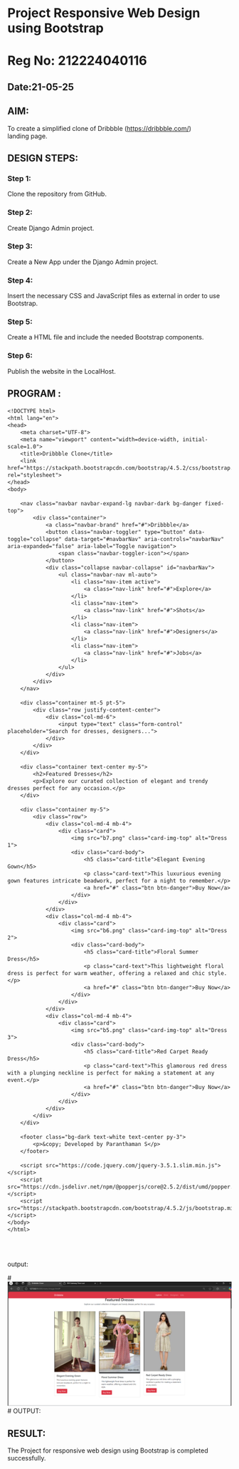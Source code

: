 # Project Responsive Web Design using Bootstrap
# Reg No: 212224040116
## Date:21-05-25

## AIM:
To create a simplified clone of Dribbble (https://dribbble.com/) landing page.


## DESIGN STEPS:

### Step 1:
Clone the repository from GitHub.

### Step 2:
Create Django Admin project.

### Step 3:
Create a New App under the Django Admin project.

### Step 4:
Insert the necessary CSS and JavaScript files as external in order to use Bootstrap.

### Step 5:
Create a HTML file and include the needed Bootstrap components.

### Step 6:
Publish the website in the LocalHost.

## PROGRAM :
```
<!DOCTYPE html>
<html lang="en">
<head>
    <meta charset="UTF-8">
    <meta name="viewport" content="width=device-width, initial-scale=1.0">
    <title>Dribbble Clone</title>
    <link href="https://stackpath.bootstrapcdn.com/bootstrap/4.5.2/css/bootstrap.min.css" rel="stylesheet">
</head>
<body>

    <nav class="navbar navbar-expand-lg navbar-dark bg-danger fixed-top">
        <div class="container">
            <a class="navbar-brand" href="#">Dribbble</a>
            <button class="navbar-toggler" type="button" data-toggle="collapse" data-target="#navbarNav" aria-controls="navbarNav" aria-expanded="false" aria-label="Toggle navigation">
                <span class="navbar-toggler-icon"></span>
            </button>
            <div class="collapse navbar-collapse" id="navbarNav">
                <ul class="navbar-nav ml-auto">
                    <li class="nav-item active">
                        <a class="nav-link" href="#">Explore</a>
                    </li>
                    <li class="nav-item">
                        <a class="nav-link" href="#">Shots</a>
                    </li>
                    <li class="nav-item">
                        <a class="nav-link" href="#">Designers</a>
                    </li>
                    <li class="nav-item">
                        <a class="nav-link" href="#">Jobs</a>
                    </li>
                </ul>
            </div>
        </div>
    </nav>

    <div class="container mt-5 pt-5">
        <div class="row justify-content-center">
            <div class="col-md-6">
                <input type="text" class="form-control" placeholder="Search for dresses, designers...">
            </div>
        </div>
    </div>

    <div class="container text-center my-5">
        <h2>Featured Dresses</h2>
        <p>Explore our curated collection of elegant and trendy dresses perfect for any occasion.</p>
    </div>

    <div class="container my-5">
        <div class="row">
            <div class="col-md-4 mb-4">
                <div class="card">
                    <img src="b7.png" class="card-img-top" alt="Dress 1">
                    <div class="card-body">
                        <h5 class="card-title">Elegant Evening Gown</h5>
                        <p class="card-text">This luxurious evening gown features intricate beadwork, perfect for a night to remember.</p>
                        <a href="#" class="btn btn-danger">Buy Now</a>
                    </div>
                </div>
            </div>
            <div class="col-md-4 mb-4">
                <div class="card">
                    <img src="b6.png" class="card-img-top" alt="Dress 2">
                    <div class="card-body">
                        <h5 class="card-title">Floral Summer Dress</h5>
                        <p class="card-text">This lightweight floral dress is perfect for warm weather, offering a relaxed and chic style.</p>
                        <a href="#" class="btn btn-danger">Buy Now</a>
                    </div>
                </div>
            </div>
            <div class="col-md-4 mb-4">
                <div class="card">
                    <img src="b5.png" class="card-img-top" alt="Dress 3">
                    <div class="card-body">
                        <h5 class="card-title">Red Carpet Ready Dress</h5>
                        <p class="card-text">This glamorous red dress with a plunging neckline is perfect for making a statement at any event.</p>
                        <a href="#" class="btn btn-danger">Buy Now</a>
                    </div>
                </div>
            </div>
        </div>
    </div>

    <footer class="bg-dark text-white text-center py-3">
        <p>&copy; Developed by Paranthaman S</p>
    </footer>

    <script src="https://code.jquery.com/jquery-3.5.1.slim.min.js"></script>
    <script src="https://cdn.jsdelivr.net/npm/@popperjs/core@2.5.2/dist/umd/popper.min.js"></script>
    <script src="https://stackpath.bootstrapcdn.com/bootstrap/4.5.2/js/bootstrap.min.js"></script>
</body>
</html>




```
output:

#![alt text](<Screenshot 2025-05-22 083031.png>)# OUTPUT:




## RESULT:
The Project for responsive web design using Bootstrap is completed successfully.

